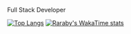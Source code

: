 Full Stack Developer

[![Top Langs](https://github-readme-stats.vercel.app/api/top-langs/?username=Raraby&layout=donut-vertical)](https://github.com/Raraby/github-readme-stats)
[![Raraby's WakaTime stats](https://github-readme-stats.vercel.app/api/wakatime?username=Raraby)](https://github.com/Raraby/github-readme-stats)
